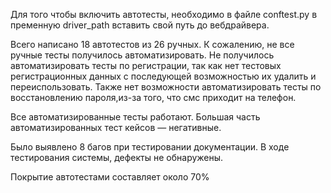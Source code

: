 Для того чтобы включить автотесты, необходимо в файле conftest.py в пременную driver_path вставить свой путь до вебдрайвера.

Всего написано 18 автотестов из 26 ручных. К сожалению, не все ручные тесты получилось автоматизировать. Не получилось автоматизировать тесты по регистрации, так как нет тестовых регистрационных данных с последующей возможностью их удалить и переиспользовать.
Также нет возможности автоматизировать тесты по восстановлению пароля,из-за того, что смс приходит на телефон.

Все автоматизированные тесты работают.
Большая часть автоматизированных тест кейсов — негативные.

Было выявлено 8 багов при тестировании документации. В ходе тестирования системы, дефекты не обнаружены.

Покрытие автотестами составляет около 70%
